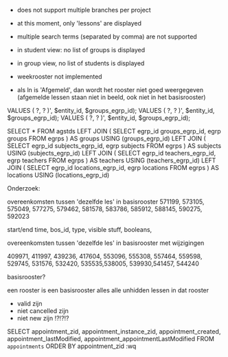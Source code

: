 - does not support multiple branches per project

- at this moment, only 'lessons' are displayed

- multiple search terms (separated by comma) are not supported

- in student view: no list of groups is displayed

- in group view, no list of students is displayed

- weekrooster not implemented

- als ln is 'Afgemeld', dan wordt het rooster niet goed weergegeven (afgemelde lessen staan niet in beeld, ook niet in het basisrooster)


VALUES ( ?, ? )',
                        $entity_id, $groups_egrp_id);
VALUES ( ?, ? )',
                        $entity_id, $groups_egrp_id);
VALUES ( ?, ? )',
                        $entity_id, $groups_egrp_id);

SELECT * FROM agstds LEFT JOIN ( SELECT egrp_id groups_egrp_id, egrp groups FROM egrps ) AS groups USING (groups_egrp_id) LEFT JOIN ( SELECT egrp_id subjects_egrp_id, egrp subjects FROM egrps ) AS subjects USING (subjects_egrp_id) LEFT JOIN ( SELECT egrp_id teachers_egrp_id, egrp teachers FROM egrps ) AS teachers USING (teachers_egrp_id) LEFT JOIN ( SELECT egrp_id locations_egrp_id, egrp locations FROM egrps ) AS locations USING (locations_egrp_id)

Onderzoek:

overeenkomsten tussen 'dezelfde les' in basisrooster
 571199, 573105, 575049, 577275, 579462, 581578, 583786, 585912, 588145, 590275, 592023

start/end time, bos_id, type, visible stuff, booleans, 

overeenkomsten tussen 'dezelfde les' in basisrooster met wijzigingen

409971, 411997, 439236, 417604, 553096, 555308, 557464, 559598, 529745, 531576, 532420, 535535,538005, 539930,541457, 544240

basisrooster?

een rooster is een basisrooster alles alle unhidden lessen in dat rooster
- valid zijn
- niet cancelled zijn
- niet new zijn
!?!?!?

SELECT appointment_zid, appointment_instance_zid, appointment_created, appointment_lastModified, appointment_appointmentLastModified FROM `appointments` ORDER BY appointment_zid
:wq

